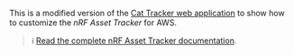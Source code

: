 This is a modified version of the
[Cat Tracker web application](https://github.com/acme-cat-tracker/web-app) to
show how to customize the _nRF Asset Tracker_ for AWS.

> :information_source:
> [Read the complete nRF Asset Tracker documentation](https://nordicsemiconductor.github.io/asset-tracker-cloud-docs/).
